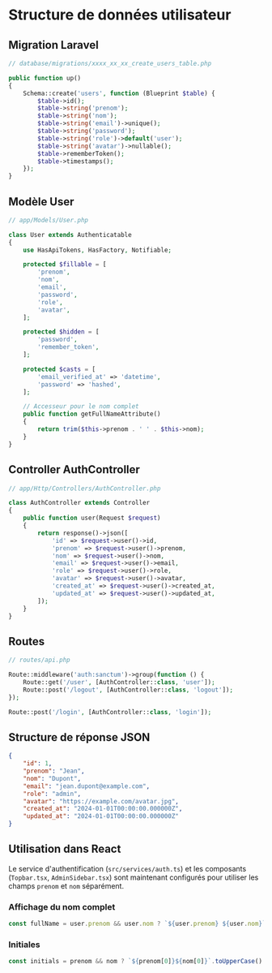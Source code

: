 # Structure de données utilisateur

## Migration Laravel

```php
// database/migrations/xxxx_xx_xx_create_users_table.php

public function up()
{
    Schema::create('users', function (Blueprint $table) {
        $table->id();
        $table->string('prenom');
        $table->string('nom');
        $table->string('email')->unique();
        $table->string('password');
        $table->string('role')->default('user');
        $table->string('avatar')->nullable();
        $table->rememberToken();
        $table->timestamps();
    });
}
```

## Modèle User

```php
// app/Models/User.php

class User extends Authenticatable
{
    use HasApiTokens, HasFactory, Notifiable;

    protected $fillable = [
        'prenom',
        'nom',
        'email',
        'password',
        'role',
        'avatar',
    ];

    protected $hidden = [
        'password',
        'remember_token',
    ];

    protected $casts = [
        'email_verified_at' => 'datetime',
        'password' => 'hashed',
    ];

    // Accesseur pour le nom complet
    public function getFullNameAttribute()
    {
        return trim($this->prenom . ' ' . $this->nom);
    }
}
```

## Controller AuthController

```php
// app/Http/Controllers/AuthController.php

class AuthController extends Controller
{
    public function user(Request $request)
    {
        return response()->json([
            'id' => $request->user()->id,
            'prenom' => $request->user()->prenom,
            'nom' => $request->user()->nom,
            'email' => $request->user()->email,
            'role' => $request->user()->role,
            'avatar' => $request->user()->avatar,
            'created_at' => $request->user()->created_at,
            'updated_at' => $request->user()->updated_at,
        ]);
    }
}
```

## Routes

```php
// routes/api.php

Route::middleware('auth:sanctum')->group(function () {
    Route::get('/user', [AuthController::class, 'user']);
    Route::post('/logout', [AuthController::class, 'logout']);
});

Route::post('/login', [AuthController::class, 'login']);
```

## Structure de réponse JSON

```json
{
    "id": 1,
    "prenom": "Jean",
    "nom": "Dupont",
    "email": "jean.dupont@example.com",
    "role": "admin",
    "avatar": "https://example.com/avatar.jpg",
    "created_at": "2024-01-01T00:00:00.000000Z",
    "updated_at": "2024-01-01T00:00:00.000000Z"
}
```

## Utilisation dans React

Le service d'authentification (`src/services/auth.ts`) et les composants (`Topbar.tsx`, `AdminSidebar.tsx`) sont maintenant configurés pour utiliser les champs `prenom` et `nom` séparément.

### Affichage du nom complet
```javascript
const fullName = user.prenom && user.nom ? `${user.prenom} ${user.nom}` : 'Admin';
```

### Initiales
```javascript
const initials = prenom && nom ? `${prenom[0]}${nom[0]}`.toUpperCase() : 'A';
``` 